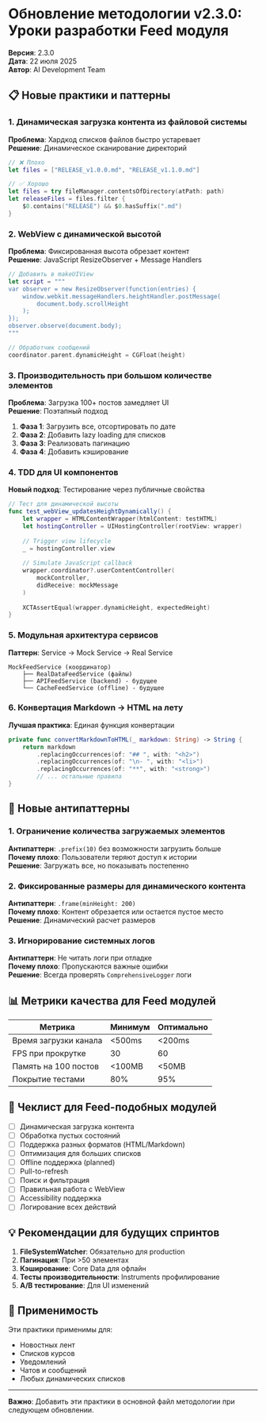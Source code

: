 # Обновление методологии v2.3.0: Уроки разработки Feed модуля

**Версия**: 2.3.0  
**Дата**: 22 июля 2025  
**Автор**: AI Development Team  

## 📋 Новые практики и паттерны

### 1. Динамическая загрузка контента из файловой системы

**Проблема**: Хардкод списков файлов быстро устаревает  
**Решение**: Динамическое сканирование директорий

```swift
// ❌ Плохо
let files = ["RELEASE_v1.0.0.md", "RELEASE_v1.1.0.md"]

// ✅ Хорошо
let files = try fileManager.contentsOfDirectory(atPath: path)
let releaseFiles = files.filter { 
    $0.contains("RELEASE") && $0.hasSuffix(".md")
}
```

### 2. WebView с динамической высотой

**Проблема**: Фиксированная высота обрезает контент  
**Решение**: JavaScript ResizeObserver + Message Handlers

```swift
// Добавить в makeUIView
let script = """
var observer = new ResizeObserver(function(entries) {
    window.webkit.messageHandlers.heightHandler.postMessage(
        document.body.scrollHeight
    );
});
observer.observe(document.body);
"""

// Обработчик сообщений
coordinator.parent.dynamicHeight = CGFloat(height)
```

### 3. Производительность при большом количестве элементов

**Проблема**: Загрузка 100+ постов замедляет UI  
**Решение**: Поэтапный подход

1. **Фаза 1**: Загрузить все, отсортировать по дате
2. **Фаза 2**: Добавить lazy loading для списков
3. **Фаза 3**: Реализовать пагинацию
4. **Фаза 4**: Добавить кэширование

### 4. TDD для UI компонентов

**Новый подход**: Тестирование через публичные свойства

```swift
// Тест для динамической высоты
func test_webView_updatesHeightDynamically() {
    let wrapper = HTMLContentWrapper(htmlContent: testHTML)
    let hostingController = UIHostingController(rootView: wrapper)
    
    // Trigger view lifecycle
    _ = hostingController.view
    
    // Simulate JavaScript callback
    wrapper.coordinator?.userContentController(
        mockController, 
        didReceive: mockMessage
    )
    
    XCTAssertEqual(wrapper.dynamicHeight, expectedHeight)
}
```

### 5. Модульная архитектура сервисов

**Паттерн**: Service → Mock Service → Real Service

```
MockFeedService (координатор)
    ├── RealDataFeedService (файлы)
    ├── APIFeedService (backend) - будущее
    └── CacheFeedService (offline) - будущее
```

### 6. Конвертация Markdown → HTML на лету

**Лучшая практика**: Единая функция конвертации

```swift
private func convertMarkdownToHTML(_ markdown: String) -> String {
    return markdown
        .replacingOccurrences(of: "## ", with: "<h2>")
        .replacingOccurrences(of: "\n- ", with: "<li>")
        .replacingOccurrences(of: "**", with: "<strong>")
        // ... остальные правила
}
```

## 🚨 Новые антипаттерны

### 1. Ограничение количества загружаемых элементов

**Антипаттерн**: `.prefix(10)` без возможности загрузить больше  
**Почему плохо**: Пользователи теряют доступ к истории  
**Решение**: Загружать все, но показывать постепенно

### 2. Фиксированные размеры для динамического контента

**Антипаттерн**: `.frame(minHeight: 200)`  
**Почему плохо**: Контент обрезается или остается пустое место  
**Решение**: Динамический расчет размеров

### 3. Игнорирование системных логов

**Антипаттерн**: Не читать логи при отладке  
**Почему плохо**: Пропускаются важные ошибки  
**Решение**: Всегда проверять `ComprehensiveLogger` логи

## 📊 Метрики качества для Feed модулей

| Метрика | Минимум | Оптимально |
|---------|---------|------------|
| Время загрузки канала | <500ms | <200ms |
| FPS при прокрутке | 30 | 60 |
| Память на 100 постов | <100MB | <50MB |
| Покрытие тестами | 80% | 95% |

## 🔧 Чеклист для Feed-подобных модулей

- [ ] Динамическая загрузка контента
- [ ] Обработка пустых состояний
- [ ] Поддержка разных форматов (HTML/Markdown)
- [ ] Оптимизация для больших списков
- [ ] Offline поддержка (planned)
- [ ] Pull-to-refresh
- [ ] Поиск и фильтрация
- [ ] Правильная работа с WebView
- [ ] Accessibility поддержка
- [ ] Логирование всех действий

## 💡 Рекомендации для будущих спринтов

1. **FileSystemWatcher**: Обязательно для production
2. **Пагинация**: При >50 элементах
3. **Кэширование**: Core Data для офлайн
4. **Тесты производительности**: Instruments профилирование
5. **A/B тестирование**: Для UI изменений

## 🎯 Применимость

Эти практики применимы для:
- Новостных лент
- Списков курсов
- Уведомлений
- Чатов и сообщений
- Любых динамических списков

---

**Важно**: Добавить эти практики в основной файл методологии при следующем обновлении. 